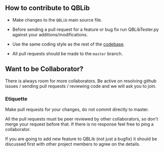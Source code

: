 ## How to contribute to QBLib

* Make changes to the `QBLib` main source file.

* Before sending a pull request for a feature or bug fix run QBLibTester.py against your additions/modifications. 

* Use the same coding style as the rest of the [codebase](https://github.com/mk-rahal/QBLib).

* All pull requests should be made to the `master` branch.

## Want to be Collaborator?

There is always room for more collaborators. Be active on resolving github issues / sending pull requests / reviewing code and we will ask you to join.

### Etiquette

Make pull requests for your changes, do not commit directly to master.

All the pull requests must be peer reviewed by other collaborators, so don't merge your request before that. If there is no response feel free to ping a collaborator.

If you are going to add new feature to QBLib (not just a bugfix) it should be discussed first with other project members to agree on the details.


